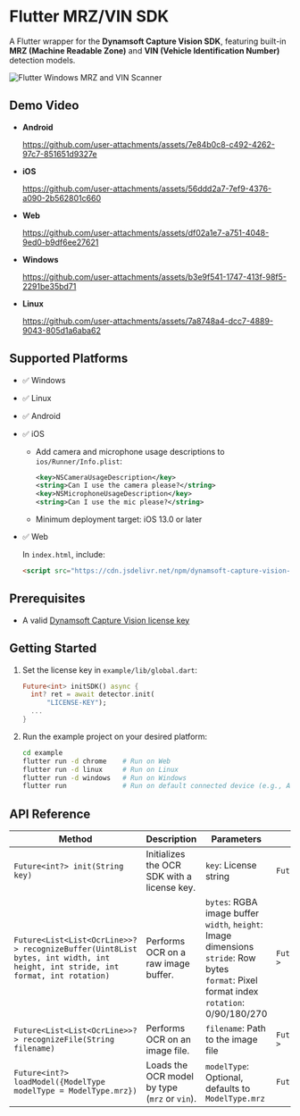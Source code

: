 # Flutter MRZ/VIN SDK 

A Flutter wrapper for the **Dynamsoft Capture Vision SDK**, featuring built-in **MRZ (Machine Readable Zone)** and **VIN (Vehicle Identification Number)** detection models.

![Flutter Windows MRZ and VIN Scanner](https://www.dynamsoft.com/codepool/img/2025/04/flutter-windows-mrz-vin-scanner.png)

## Demo Video

- **Android**

  https://github.com/user-attachments/assets/7e84b0c8-c492-4262-97c7-851651d9327e

- **iOS**

  https://github.com/user-attachments/assets/56ddd2a7-7ef9-4376-a090-2b562801c660

- **Web**

  https://github.com/user-attachments/assets/df02a1e7-a751-4048-9ed0-b9df6ee27621

- **Windows**

  https://github.com/user-attachments/assets/b3e9f541-1747-413f-98f5-2291be35bd71

- **Linux**

  https://github.com/user-attachments/assets/7a8748a4-dcc7-4889-9043-805d1a6aba62


## Supported Platforms
- ✅ Windows
- ✅ Linux
- ✅ Android
- ✅ iOS
    
    - Add camera and microphone usage descriptions to `ios/Runner/Info.plist`:
    
        ```xml
        <key>NSCameraUsageDescription</key>
        <string>Can I use the camera please?</string>
        <key>NSMicrophoneUsageDescription</key>
        <string>Can I use the mic please?</string>
        ```
    - Minimum deployment target: iOS 13.0 or later

- ✅ Web
        
    In `index.html`, include:

    ```html
    <script src="https://cdn.jsdelivr.net/npm/dynamsoft-capture-vision-bundle@2.6.1000/dist/dcv.bundle.min.js"></script>
    ```


## Prerequisites
- A valid [Dynamsoft Capture Vision license key](https://www.dynamsoft.com/customer/license/trialLicense/?product=dcv&package=cross-platform)

## Getting Started
1. Set the license key in `example/lib/global.dart`:

    ```dart
    Future<int> initSDK() async {
      int? ret = await detector.init(
          "LICENSE-KEY");
      ...
    }
    ```
2. Run the example project on your desired platform:

    ```bash
    cd example
    flutter run -d chrome    # Run on Web
    flutter run -d linux     # Run on Linux
    flutter run -d windows   # Run on Windows
    flutter run              # Run on default connected device (e.g., Android)
    ```

## API Reference

| Method                                                                 | Description                                             | Parameters                                                                                                                                                     | Return Type                        |
|------------------------------------------------------------------------|---------------------------------------------------------|----------------------------------------------------------------------------------------------------------------------------------------------------------------|------------------------------------|
| `Future<int?> init(String key)`                                        | Initializes the OCR SDK with a license key.             | `key`: License string                                                                                                                                            | `Future<int?>`                     |
| `Future<List<List<OcrLine>>?> recognizeBuffer(Uint8List bytes, int width, int height, int stride, int format, int rotation)` | Performs OCR on a raw image buffer.                    | `bytes`: RGBA image buffer  <br> `width`, `height`: Image dimensions <br> `stride`: Row bytes <br> `format`: Pixel format index <br> `rotation`: 0/90/180/270 | `Future<List<List<OcrLine>>?>`    |
| `Future<List<List<OcrLine>>?> recognizeFile(String filename)`       | Performs OCR on an image file.                          | `filename`: Path to the image file                                                                                                                              | `Future<List<List<OcrLine>>?>`    |
| `Future<int?> loadModel({ModelType modelType = ModelType.mrz})`       | Loads the OCR model by type (`mrz` or `vin`).           | `modelType`: Optional, defaults to `ModelType.mrz`                                                                                                              | `Future<int?>`                     |
